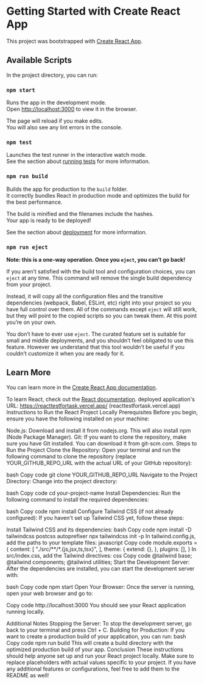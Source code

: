 # Getting Started with Create React App

This project was bootstrapped with [Create React App](https://github.com/facebook/create-react-app).

## Available Scripts

In the project directory, you can run:

### `npm start`

Runs the app in the development mode.\
Open [http://localhost:3000](http://localhost:3000) to view it in the browser.

The page will reload if you make edits.\
You will also see any lint errors in the console.

### `npm test`

Launches the test runner in the interactive watch mode.\
See the section about [running tests](https://facebook.github.io/create-react-app/docs/running-tests) for more information.

### `npm run build`

Builds the app for production to the `build` folder.\
It correctly bundles React in production mode and optimizes the build for the best performance.

The build is minified and the filenames include the hashes.\
Your app is ready to be deployed!

See the section about [deployment](https://facebook.github.io/create-react-app/docs/deployment) for more information.

### `npm run eject`

**Note: this is a one-way operation. Once you `eject`, you can’t go back!**

If you aren’t satisfied with the build tool and configuration choices, you can `eject` at any time. This command will remove the single build dependency from your project.

Instead, it will copy all the configuration files and the transitive dependencies (webpack, Babel, ESLint, etc) right into your project so you have full control over them. All of the commands except `eject` will still work, but they will point to the copied scripts so you can tweak them. At this point you’re on your own.

You don’t have to ever use `eject`. The curated feature set is suitable for small and middle deployments, and you shouldn’t feel obligated to use this feature. However we understand that this tool wouldn’t be useful if you couldn’t customize it when you are ready for it.

## Learn More

You can learn more in the [Create React App documentation](https://facebook.github.io/create-react-app/docs/getting-started).

To learn React, check out the [React documentation](https://reactjs.org/).
deployed application's URL: https://reacttestfortask.vercel.app/
(reacttestfortask.vercel.app)
Instructions to Run the React Project Locally
Prerequisites
Before you begin, ensure you have the following installed on your machine:

Node.js: Download and install it from nodejs.org. This will also install npm (Node Package Manager).
Git: If you want to clone the repository, make sure you have Git installed. You can download it from git-scm.com.
Steps to Run the Project
Clone the Repository: Open your terminal and run the following command to clone the repository (replace YOUR_GITHUB_REPO_URL with the actual URL of your GitHub repository):

bash
Copy code
git clone YOUR_GITHUB_REPO_URL
Navigate to the Project Directory: Change into the project directory:

bash
Copy code
cd your-project-name
Install Dependencies: Run the following command to install the required dependencies:

bash
Copy code
npm install
Configure Tailwind CSS (if not already configured): If you haven't set up Tailwind CSS yet, follow these steps:

Install Tailwind CSS and its dependencies:
bash
Copy code
npm install -D tailwindcss postcss autoprefixer
npx tailwindcss init -p
In tailwind.config.js, add the paths to your template files:
javascript
Copy code
module.exports = {
  content: [
    "./src/**/*.{js,jsx,ts,tsx}",
  ],
  theme: {
    extend: {},
  },
  plugins: [],
}
In src/index.css, add the Tailwind directives:
css
Copy code
@tailwind base;
@tailwind components;
@tailwind utilities;
Start the Development Server: After the dependencies are installed, you can start the development server with:

bash
Copy code
npm start
Open Your Browser: Once the server is running, open your web browser and go to:

Copy code
http://localhost:3000
You should see your React application running locally.

Additional Notes
Stopping the Server: To stop the development server, go back to your terminal and press Ctrl + C.
Building for Production: If you want to create a production build of your application, you can run:
bash
Copy code
npm run build
This will create a build directory with the optimized production build of your app.
Conclusion
These instructions should help anyone set up and run your React project locally. Make sure to replace placeholders with actual values specific to your project. If you have any additional features or configurations, feel free to add them to the README as well!
